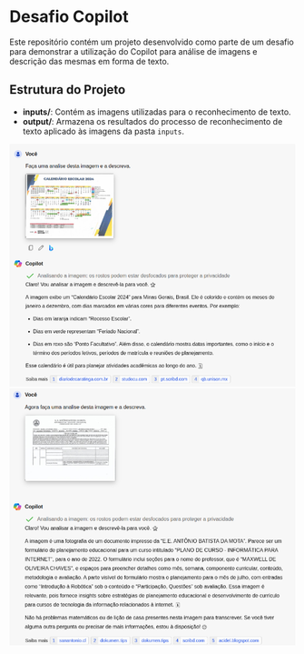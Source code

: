 # Desafio Copilot

Este repositório contém um projeto desenvolvido como parte de um desafio para demonstrar a utilização do Copilot para análise de imagens e descrição das mesmas em forma de texto.

## Estrutura do Projeto

- **inputs/**: Contém as imagens utilizadas para o reconhecimento de texto.
- **output/**: Armazena os resultados do processo de reconhecimento de texto aplicado às imagens da pasta `inputs`.

![](./output/chat1.png)
![](./output/chat2.png)